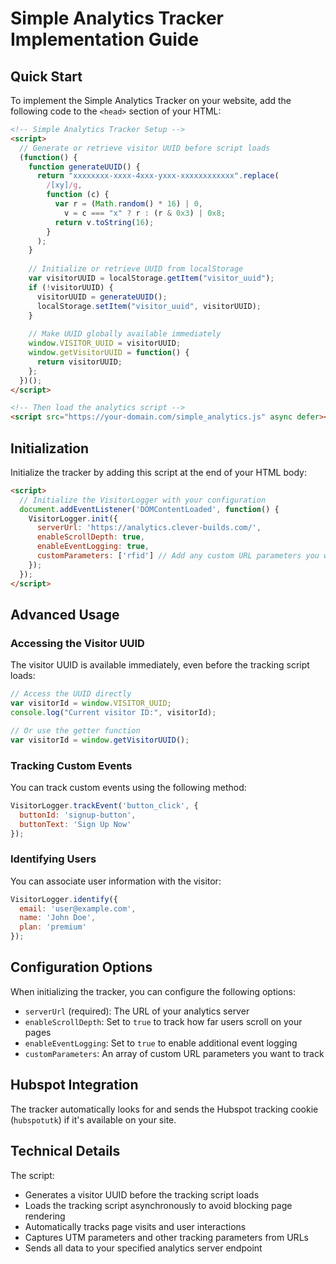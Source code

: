 # Simple Analytics Tracker Implementation Guide

## Quick Start

To implement the Simple Analytics Tracker on your website, add the following code to the `<head>` section of your HTML:

```html
<!-- Simple Analytics Tracker Setup -->
<script>
  // Generate or retrieve visitor UUID before script loads
  (function() {
    function generateUUID() {
      return "xxxxxxxx-xxxx-4xxx-yxxx-xxxxxxxxxxxx".replace(
        /[xy]/g,
        function (c) {
          var r = (Math.random() * 16) | 0,
            v = c === "x" ? r : (r & 0x3) | 0x8;
          return v.toString(16);
        }
      );
    }
    
    // Initialize or retrieve UUID from localStorage
    var visitorUUID = localStorage.getItem("visitor_uuid");
    if (!visitorUUID) {
      visitorUUID = generateUUID();
      localStorage.setItem("visitor_uuid", visitorUUID);
    }
    
    // Make UUID globally available immediately
    window.VISITOR_UUID = visitorUUID;
    window.getVisitorUUID = function() {
      return visitorUUID;
    };
  })();
</script>

<!-- Then load the analytics script -->
<script src="https://your-domain.com/simple_analytics.js" async defer></script>
```

## Initialization

Initialize the tracker by adding this script at the end of your HTML body:

```html
<script>
  // Initialize the VisitorLogger with your configuration
  document.addEventListener('DOMContentLoaded', function() {
    VisitorLogger.init({
      serverUrl: 'https://analytics.clever-builds.com/',
      enableScrollDepth: true,
      enableEventLogging: true,
      customParameters: ['rfid'] // Add any custom URL parameters you want to track
    });
  });
</script>
```

## Advanced Usage

### Accessing the Visitor UUID

The visitor UUID is available immediately, even before the tracking script loads:

```javascript
// Access the UUID directly
var visitorId = window.VISITOR_UUID;
console.log("Current visitor ID:", visitorId);

// Or use the getter function
var visitorId = window.getVisitorUUID();
```

### Tracking Custom Events

You can track custom events using the following method:

```javascript
VisitorLogger.trackEvent('button_click', {
  buttonId: 'signup-button',
  buttonText: 'Sign Up Now'
});
```

### Identifying Users

You can associate user information with the visitor:

```javascript
VisitorLogger.identify({
  email: 'user@example.com',
  name: 'John Doe',
  plan: 'premium'
});
```

## Configuration Options

When initializing the tracker, you can configure the following options:

- `serverUrl` (required): The URL of your analytics server
- `enableScrollDepth`: Set to `true` to track how far users scroll on your pages
- `enableEventLogging`: Set to `true` to enable additional event logging
- `customParameters`: An array of custom URL parameters you want to track

## Hubspot Integration

The tracker automatically looks for and sends the Hubspot tracking cookie (`hubspotutk`) if it's available on your site.

## Technical Details

The script:
- Generates a visitor UUID before the tracking script loads
- Loads the tracking script asynchronously to avoid blocking page rendering
- Automatically tracks page visits and user interactions
- Captures UTM parameters and other tracking parameters from URLs
- Sends all data to your specified analytics server endpoint 